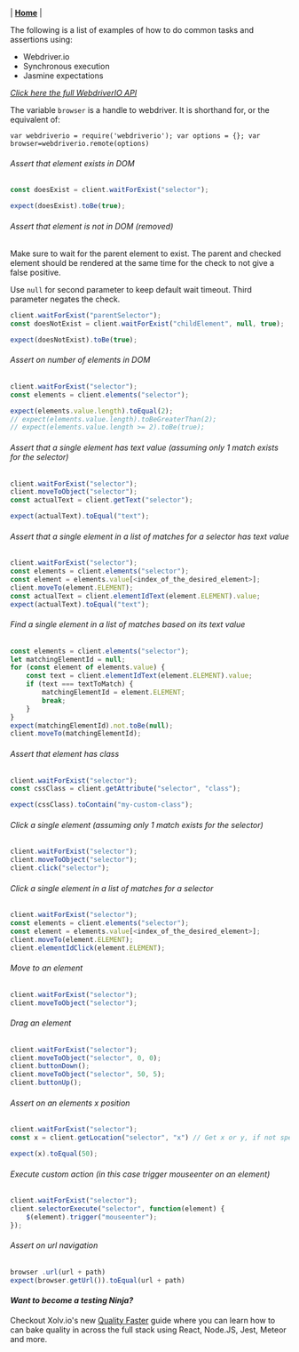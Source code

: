 | **[Home](/chimpy)** |

The following is a list of examples of how to do common tasks and assertions using:
* Webdriver.io
* Synchronous execution
* Jasmine expectations

*[Click here the full WebdriverIO API](http://webdriver.io/api.html)*

The variable `browser` is a handle to webdriver. It is shorthand for, or the equivalent of:

`var webdriverio = require('webdriverio');
var options = {};
var browser=webdriverio.remote(options)`

###### Assert that element exists in DOM
```javascript
const doesExist = client.waitForExist("selector");

expect(doesExist).toBe(true);
```

###### Assert that element is not in DOM (removed)
Make sure to wait for the parent element to exist. The parent and checked element should be rendered at the same time for the check to not give a false positive.

Use `null` for second parameter to keep default wait timeout. Third parameter negates the check.

```javascript
client.waitForExist("parentSelector");
const doesNotExist = client.waitForExist("childElement", null, true);

expect(doesNotExist).toBe(true);
```

###### Assert on number of elements in DOM
```javascript
client.waitForExist("selector");
const elements = client.elements("selector");

expect(elements.value.length).toEqual(2);
// expect(elements.value.length).toBeGreaterThan(2);
// expect(elements.value.length >= 2).toBe(true);
```

###### Assert that a single element has text value (assuming only 1 match exists for the selector)
```javascript
client.waitForExist("selector");
client.moveToObject("selector");
const actualText = client.getText("selector");

expect(actualText).toEqual("text");
```

###### Assert that a single element in a list of matches for a selector has text value
```javascript
client.waitForExist("selector");
const elements = client.elements("selector");
const element = elements.value[<index_of_the_desired_element>];
client.moveTo(element.ELEMENT);
const actualText = client.elementIdText(element.ELEMENT).value;
expect(actualText).toEqual("text");
```

###### Find a single element in a list of matches based on its text value
```javascript
const elements = client.elements("selector");
let matchingElementId = null;
for (const element of elements.value) {
    const text = client.elementIdText(element.ELEMENT).value;
    if (text === textToMatch) {
        matchingElementId = element.ELEMENT;
        break;
    }
}
expect(matchingElementId).not.toBe(null);
client.moveTo(matchingElementId);
```

###### Assert that element has class
```javascript
client.waitForExist("selector");
const cssClass = client.getAttribute("selector", "class");

expect(cssClass).toContain("my-custom-class");
```

###### Click a single element (assuming only 1 match exists for the selector)
```javascript
client.waitForExist("selector");
client.moveToObject("selector");
client.click("selector");
```

###### Click a single element in a list of matches for a selector
```javascript
client.waitForExist("selector");
const elements = client.elements("selector");
const element = elements.value[<index_of_the_desired_element>];
client.moveTo(element.ELEMENT);
client.elementIdClick(element.ELEMENT);
```

###### Move to an element
```javascript
client.waitForExist("selector");
client.moveToObject("selector");
```

###### Drag an element
```javascript
client.waitForExist("selector");
client.moveToObject("selector", 0, 0);
client.buttonDown();
client.moveToObject("selector", 50, 5);
client.buttonUp();
```

###### Assert on an elements x position
```javascript
client.waitForExist("selector");
const x = client.getLocation("selector", "x") // Get x or y, if not specified, an object {x, y} is returned.

expect(x).toEqual(50);
```

###### Execute custom action (in this case trigger mouseenter on an element)
```javascript
client.waitForExist("selector");
client.selectorExecute("selector", function(element) {
    $(element).trigger("mouseenter");
});
```

###### Assert on url navigation
```javascript
browser .url(url + path)
expect(browser.getUrl()).toEqual(url + path)
```

#### *Want to become a testing Ninja?*

Checkout Xolv.io's new [Quality Faster](https://www.qualityfaster.com/?utm_source=XolvOSS&utm_medium=OSSDocs&utm_content=ChimpRM-Home&utm_campaign=QFLaunch) guide where you can learn how to can bake quality in across the full stack using React, Node.JS, Jest, Meteor and more.